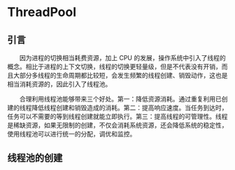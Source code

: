 # ThreadPool
## 引言
　　因为进程的切换相当耗费资源，加上 CPU 的发展，操作系统中引入了线程的概念。相比于进程的上下文切换，线程的切换更轻量级，但是不代表没有开销，而且大部分多线程的生命周期都比较短，会发生频繁的线程创建、销毁动作，这也是相当消耗资源的，因此引入了线程池。

　　合理利用线程池能够带来三个好处。第一：降低资源消耗。通过重复利用已创建的线程降低线程创建和销毁造成的消耗。第二：提高响应速度。当任务到达时，任务可以不需要的等到线程创建就能立即执行。第三：提高线程的可管理性。线程是稀缺资源，如果无限制的创建，不仅会消耗系统资源，还会降低系统的稳定性，使用线程池可以进行统一的分配，调优和监控。
## 线程池的创建
